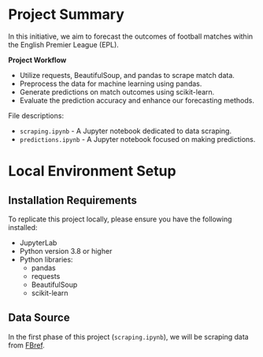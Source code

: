# Project Summary

In this initiative, we aim to forecast the outcomes of football matches within the English Premier League (EPL).

**Project Workflow**

* Utilize requests, BeautifulSoup, and pandas to scrape match data.  
* Preprocess the data for machine learning using pandas.
* Generate predictions on match outcomes using scikit-learn.
* Evaluate the prediction accuracy and enhance our forecasting methods.


File descriptions:

* `scraping.ipynb` - A Jupyter notebook dedicated to data scraping.
* `predictions.ipynb` - A Jupyter notebook focused on making predictions.

# Local Environment Setup

## Installation Requirements

To replicate this project locally, please ensure you have the following installed:

* JupyterLab
* Python version 3.8 or higher
* Python libraries:
    * pandas
    * requests
    * BeautifulSoup
    * scikit-learn
    
## Data Source

In the first phase of this project (`scraping.ipynb`), we will be scraping data from [FBref](https://fbref.com/en/).